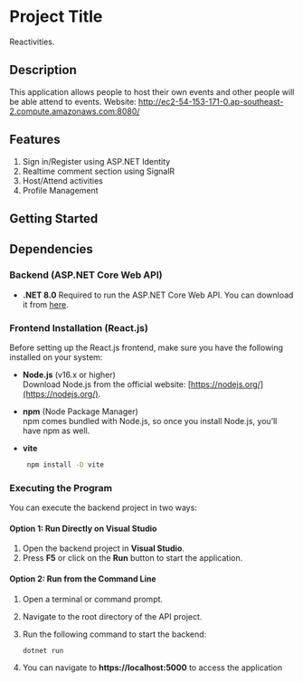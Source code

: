 # Project Title

Reactivities.

## Description

This application allows people to host their own events and other people will be able attend to events.
Website: http://ec2-54-153-171-0.ap-southeast-2.compute.amazonaws.com:8080/

## Features

1. Sign in/Register using ASP.NET Identity
2. Realtime comment section using SignalR
3. Host/Attend activities
4. Profile Management

## Getting Started

## Dependencies

### Backend (ASP.NET Core Web API)

- **.NET 8.0**
  Required to run the ASP.NET Core Web API. You can download it from [here](https://dotnet.microsoft.com/download/dotnet).
  
### Frontend Installation (React.js)

Before setting up the React.js frontend, make sure you have the following installed on your system:

- **Node.js** (v16.x or higher)  
  Download Node.js from the official website: [https://nodejs.org/](https://nodejs.org/).

- **npm** (Node Package Manager)  
  npm comes bundled with Node.js, so once you install Node.js, you’ll have npm as well.
- **vite**
  ```bash
   npm install -D vite

### Executing the Program

You can execute the backend project in two ways:

#### Option 1: Run Directly on Visual Studio
1. Open the backend project in **Visual Studio**.
2. Press **F5** or click on the **Run** button to start the application.

#### Option 2: Run from the Command Line
1. Open a terminal or command prompt.
2. Navigate to the root directory of the API project.
3. Run the following command to start the backend:

   ```bash
   dotnet run
4. You can navigate to **https://localhost:5000** to access the application

